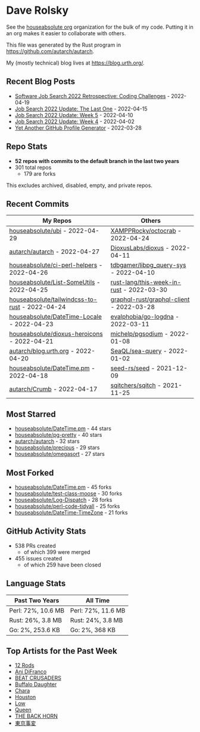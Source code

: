
# Dave Rolsky

See the [houseabsolute org](/houseabsolute) organization for the bulk of my
code. Putting it in an org makes it easier to collaborate with others.

This file was generated by the Rust program in
https://github.com/autarch/autarch.

My (mostly technical) blog lives at https://blog.urth.org/.

## Recent Blog Posts

- [Software Job Search 2022 Retrospective: Coding Challenges](https://blog.urth.org/2022/04/19/software-job-search-2022-retrospective-coding-challenges/) - 2022-04-19
- [Job Search 2022 Update: The Last One](https://blog.urth.org/2022/04/15/job-search-2022-update-the-last-one/) - 2022-04-15
- [Job Search 2022 Update: Week 5](https://blog.urth.org/2022/04/10/job-search-2022-update-week-5/) - 2022-04-10
- [Job Search 2022 Update: Week 4](https://blog.urth.org/2022/04/02/job-search-2022-update-week-4/) - 2022-04-02
- [Yet Another GitHub Profile Generator](https://blog.urth.org/2022/03/28/yet-another-github-profile-generator/) - 2022-03-28


## Repo Stats
- **52 repos with commits to the default branch in the last two years**
- 301 total repos
  - 179 are forks

This excludes archived, disabled, empty, and private repos.

## Recent Commits
| My Repos | Others |
|----------|--------|
| [houseabsolute/ubi](https://github.com/houseabsolute/ubi) - 2022-04-29              | [XAMPPRocky/octocrab](https://github.com/XAMPPRocky/octocrab) - 2022-04-24                |
| [autarch/autarch](https://github.com/autarch/autarch) - 2022-04-27              | [DioxusLabs/dioxus](https://github.com/DioxusLabs/dioxus) - 2022-04-11                |
| [houseabsolute/ci-perl-helpers](https://github.com/houseabsolute/ci-perl-helpers) - 2022-04-26              | [tdbgamer/libpg_query-sys](https://github.com/tdbgamer/libpg_query-sys) - 2022-04-10                |
| [houseabsolute/List-SomeUtils](https://github.com/houseabsolute/List-SomeUtils) - 2022-04-25              | [rust-lang/this-week-in-rust](https://github.com/rust-lang/this-week-in-rust) - 2022-03-30                |
| [houseabsolute/tailwindcss-to-rust](https://github.com/houseabsolute/tailwindcss-to-rust) - 2022-04-24              | [graphql-rust/graphql-client](https://github.com/graphql-rust/graphql-client) - 2022-03-28                |
| [houseabsolute/DateTime-Locale](https://github.com/houseabsolute/DateTime-Locale) - 2022-04-23              | [evalphobia/go-logdna](https://github.com/evalphobia/go-logdna) - 2022-03-11                |
| [houseabsolute/dioxus-heroicons](https://github.com/houseabsolute/dioxus-heroicons) - 2022-04-21              | [michelp/pgsodium](https://github.com/michelp/pgsodium) - 2022-01-08                |
| [autarch/blog.urth.org](https://github.com/autarch/blog.urth.org) - 2022-04-20              | [SeaQL/sea-query](https://github.com/SeaQL/sea-query) - 2022-01-02                |
| [houseabsolute/DateTime.pm](https://github.com/houseabsolute/DateTime.pm) - 2022-04-18              | [seed-rs/seed](https://github.com/seed-rs/seed) - 2021-12-09                |
| [autarch/Crumb](https://github.com/autarch/Crumb) - 2022-04-17              | [sqitchers/sqitch](https://github.com/sqitchers/sqitch) - 2021-11-25                |


## Most Starred
- [houseabsolute/DateTime.pm](https://github.com/houseabsolute/DateTime.pm) - 44 stars
- [houseabsolute/pg-pretty](https://github.com/houseabsolute/pg-pretty) - 40 stars
- [autarch/autarch](https://github.com/autarch/autarch) - 32 stars
- [houseabsolute/precious](https://github.com/houseabsolute/precious) - 29 stars
- [houseabsolute/omegasort](https://github.com/houseabsolute/omegasort) - 27 stars


## Most Forked
- [houseabsolute/DateTime.pm](https://github.com/houseabsolute/DateTime.pm) - 45 forks
- [houseabsolute/test-class-moose](https://github.com/houseabsolute/test-class-moose) - 30 forks
- [houseabsolute/Log-Dispatch](https://github.com/houseabsolute/Log-Dispatch) - 28 forks
- [houseabsolute/perl-code-tidyall](https://github.com/houseabsolute/perl-code-tidyall) - 25 forks
- [houseabsolute/DateTime-TimeZone](https://github.com/houseabsolute/DateTime-TimeZone) - 21 forks


## GitHub Activity Stats
- 538 PRs created
  - of which 399 were merged
- 455 issues created
  - of which 259 have been closed

## Language Stats
| Past Two Years        | All Time                |
|-----------------------|-------------------------|
| Perl: 72%, 10.6 MB              | Perl: 72%, 11.6 MB                |
| Rust: 26%, 3.8 MB              | Rust: 24%, 3.8 MB                |
| Go: 2%, 253.6 KB              | Go: 2%, 368 KB                |


## Top Artists for the Past Week
* [12 Rods](https://musicbrainz.org/artist/6b69ad23-4b6d-4d58-8818-ff00b4e1b024)
* [Ani DiFranco](https://musicbrainz.org/artist/a7bdc71f-697a-45d9-92b2-a01fbbe50272)
* [BEAT CRUSADERS](https://musicbrainz.org/artist/e8575463-1ef4-4fc7-8d63-b8b12fe3c13b)
* [Buffalo Daughter](https://musicbrainz.org/artist/c71ae637-cbc5-4f57-9c1a-38d691bd3c43)
* [Chara](https://musicbrainz.org/artist/94812064-a7c2-49d2-b6b0-b9e76289bf87)
* [Houston](https://musicbrainz.org/artist/7b856335-76b2-4787-86ea-c2619383cbb7)
* [Low](https://musicbrainz.org/artist/92de643f-fa8f-4e68-b627-4376711b7b33)
* [Queen](https://musicbrainz.org/artist/5eecaf18-02ec-47af-a4f2-7831db373419)
* [THE BACK HORN](https://musicbrainz.org/artist/05f4fbf4-d01f-4dac-bd66-9613e4db8044)
* [東京事変](https://musicbrainz.org/artist/b3d0f168-cb34-47c6-8529-fc05d1fce3ee)

